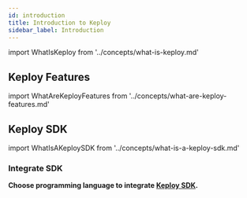 ```yaml
---
id: introduction
title: Introduction to Keploy
sidebar_label: Introduction
---
```

import WhatIsKeploy from '../concepts/what-is-keploy.md'

<WhatIsKeploy/>

## Keploy Features

import WhatAreKeployFeatures from '../concepts/what-are-keploy-features.md'

<WhatAreKeployFeatures/>

## Keploy SDK

import WhatIsAKeploySDK from '../concepts/what-is-a-keploy-sdk.md'

<WhatIsAKeploySDK/>

### Integrate SDK
**Choose programming language to integrate [Keploy SDK](/application-development).**
